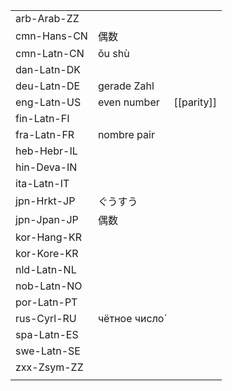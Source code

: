 | | | |
|-|-|-|
| arb-Arab-ZZ |  |  |
| cmn-Hans-CN | 偶数 |  |
| cmn-Latn-CN | ǒu shù |  |
| dan-Latn-DK |  |  |
| deu-Latn-DE | gerade Zahl |  |
| eng-Latn-US | even number | [[parity]] |
| fin-Latn-FI |  |  |
| fra-Latn-FR | nombre pair |  |
| heb-Hebr-IL |  |  |
| hin-Deva-IN |  |  |
| ita-Latn-IT |  |  |
| jpn-Hrkt-JP | ぐうすう |  |
| jpn-Jpan-JP | 偶数 |  |
| kor-Hang-KR |  |  |
| kor-Kore-KR |  |  |
| nld-Latn-NL |  |  |
| nob-Latn-NO |  |  |
| por-Latn-PT |  |  |
| rus-Cyrl-RU | чётное число́ |  |
| spa-Latn-ES |  |  |
| swe-Latn-SE |  |  |
| zxx-Zsym-ZZ |  |  |
|  |  |  |
